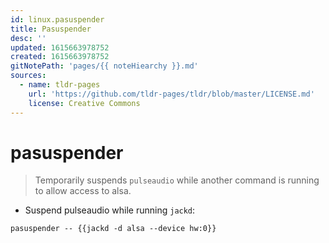 ```yaml
---
id: linux.pasuspender
title: Pasuspender
desc: ''
updated: 1615663978752
created: 1615663978752
gitNotePath: 'pages/{{ noteHiearchy }}.md'
sources:
  - name: tldr-pages
    url: 'https://github.com/tldr-pages/tldr/blob/master/LICENSE.md'
    license: Creative Commons
---
```

# pasuspender

> Temporarily suspends `pulseaudio` while another command is running to allow access to alsa.

- Suspend pulseaudio while running `jackd`:

`pasuspender -- {{jackd -d alsa --device hw:0}}`

